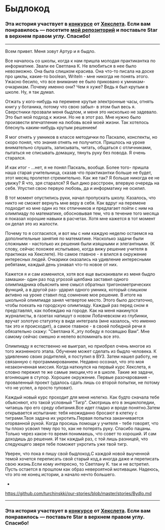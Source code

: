 # Быдлокод

### Эта история участвует в [конкурсе](http://mystory.hexlet.io/) от [Хекслета](https://ru.hexlet.io/). Если вам понравилось — посетите [мой репозиторий](https://github.com/turchinskki/our-stories/blob/master/stories/Bydlo.md) и поставьте Star в верхнем правом углу. Спасибо!

---



Всем привет. Меня зовут Артур и я быдло.

 
Все началось со школы, когда к нам пришла молодая практикантка по информатике. Звали ее Светлана К.
Не влюбиться в нее было невозможно. Она была слишком красива.
Она что-то писала на доске про циклы, какие-то boolean, Writeln - мне никогда не понять этого.
Ужасно бесило, что все внимание ее было приковано к умникам-очкарикам. Почему именно они?
Чем я хуже? Ведь я был крутым в школе. Ну, я так думал.


Отжать у кого-нибудь на перемене крутые электронные часы, отнять книгу у ботаника, потому что свою забыл-
в этом был весь я. Сверстники прозвали меня быдлом, и меня это нисколько не задевало. Это был мой подход к жизни. 
Но не в этот раз. Мне нужно было произвести впечатление на любовь всей моей жизни. 
Так хотелось блеснуть каким-нибудь крутым решением! 

Я мог отнять у умников в классе методички по Паскалю, конспекты, но скоро понял, что знания отнять не получится.
Пришлось на уроке внимательно слушать, записывать, читать, общаться с отличниками, пытаться не списывать домашку,
тянуть руку без повода. Я очень старался. 

И как итог - ...нет, я не понял Паскаль, вообще. Более того- пришла наша старая учительница, сказав что
практикантки больше не будет, этот месяц пролетел стремительно. Как же так? Я больше никогда ее не увижу?  Я что, зря старался? Я был дико расстроен, впервую очередь на себя. Упустил свою первую любовь, да и информатику не осилил.

В тот момент опустились руки, начал пропускать школу. Казалось, что никто не сможет вернуть мне веру в себя.
Как вдруг на перемене подходит ко мне один из тех отличников и предлагает пойти с ним на олимпиаду по математике,
обосновывая тем, что в течение того месяца я показал хорошие навыки в расчетах. Хотя мне кажется в тот момент 
он делал это из жалости.

Почему то я согласился, и вот мы с ним каждую неделю остаемся на дополнительные занятия по математике. 
Насколько задачи были сложными - настолько их решения были изящными и элегантными. (К слову, сейчас похожее испытываю, когда вижу решение учителя в практиках на Хекслете). Но самое главное - я влился в окружение интересных людей. Очкарики оказались на удивление 
интересными ребятами, каждый день узнавал что-то новое от них. 

Кажется я и сам изменился, хотя все еще выскакивали из меня быдло замашки- один раз под угрозой щелбана заставил одного олимпиадника обьяснить мне смысл обратных тригонометрических функций, а в другой раз- ударил одного умника, который слишком активно на уроке ставил под сомнение мое решение. 
В итоге на школьной олимпиаде занял четвертое место. Этого было достаточно, чтобы поехать на городскую олимпиаду.
Каждый раз перед сном я представлял, как побеждаю на городе. Как на меня накинутся журналисты, в газетах напишут о новом Лобачевском из глубинки, вручат золотую статуэтку в виде интеграла (мне казалось, что именно так это и происходит), а самое главное - в своей победной речи
я обязательно скажу: "Светлана К.,эту победу я посвящаю Вам". Мне самому сейчас смешно и нелепо вспоминать все это.

 Олимпиаду я естественно не выиграл, но приобрел очень многое из того жизненного этапа. Обучение может сделать из быдло человека. К удивлению своих родителей, я поступил в ВУЗ. Затем нашел работу, не связанную с программированием. Недавно осознал, что это моя незаконченная миссия. Когда наткнулся на первый курс Хекслета, я словно пережил те же самые эмоции,что и в школе.
Такие же задачи, вгоняющие в ступор. Хорошее окружение. Первые разочарования - проваленный проект (удалось сдать лишь со второй попытки, не потому что не успел, а просто туповат).

Каждый новый курс проходит для меня нелегко. Как будто сначала тебе обьясняют, кто такой условный "Тигр". Смотришь его в энциклопедии, читаешь про его среду обитания.Все идет гладко и вроде понятно.Затем открывается испытание: тебя неожиданно бросают в клетку с тиграми.Твоя задача их укротить.Первая попытка заканчивается оторванной рукой. Когда просишь помощи у учителя - тебе говорят, что ты плохо усвоил тему про то, как не потерять руку. Спасибо пацаны. Только через какое-то время понимаешь, что совет то хороший. И сам доходишь до решения. И так каждый раз, с той лишь разницей, что следующего зверя тебе поможет укротить уже твой тигр.	


Уверен, что пока я пишу свой быдлокод.С каждой новой выученной темой хочется переписать свой старый код,а иногда даже и переписать свою жизнь.Если кому интересно, то Светлану К. так и не встретил. Пусть остается в прошлом как образ невероятной мотивации. Надеюсь, что это не конец истории, а начало нечто большего.
 
- 
https://github.com/turchinskki/our-stories/blob/master/stories/Bydlo.md

---

### Эта история участвует в [конкурсе](http://mystory.hexlet.io/) от [Хекслета](https://ru.hexlet.io/). Если вам понравилось — поставьте Star в верхнем правом углу. Спасибо!
